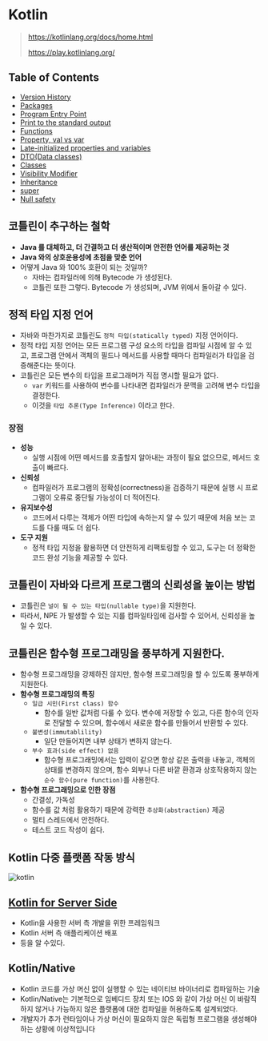 # Kotlin

> https://kotlinlang.org/docs/home.html
>
> https://play.kotlinlang.org/

## Table of Contents

- [Version History](https://github.com/BAEKJungHo/TIL/blob/master/Kotlin/contents/Version%20History.md)
- [Packages](https://github.com/BAEKJungHo/TIL/blob/master/Kotlin/concepts/Packages.md)
- [Program Entry Point](https://github.com/BAEKJungHo/TIL/blob/master/Kotlin/concepts/Program%20entry%20point.md)
- [Print to the standard output](https://github.com/BAEKJungHo/TIL/blob/master/Kotlin/concepts/Print%20to%20the%20standard%20output.md)
- [Functions](https://github.com/BAEKJungHo/TIL/blob/master/Kotlin/concepts/Functions.md)
- [Property, val vs var](https://github.com/BAEKJungHo/TIL/blob/master/Kotlin/concepts/val%2C%20var.md)
- [Late-initialized properties and variables](https://github.com/BAEKJungHo/TIL/blob/master/Kotlin/concepts/Late-initialized%20properties%20and%20variables.md)
- [DTO(Data classes)](https://github.com/BAEKJungHo/TIL/blob/master/Kotlin/concepts/DTO(Data%20classes).md)
- [Classes](https://github.com/BAEKJungHo/TIL/blob/master/Kotlin/concepts/Classes.md)
- [Visibility Modifier](https://github.com/BAEKJungHo/TIL/blob/master/Kotlin/concepts/Visibility%20Modifier(Access%20Modifier).md)
- [Inheritance](https://github.com/BAEKJungHo/TIL/blob/master/Kotlin/concepts/Inheritance.md)
- [super](https://github.com/BAEKJungHo/TIL/blob/master/Kotlin/concepts/super.md)
- [Null safety](https://github.com/BAEKJungHo/TIL/blob/master/Kotlin/concepts/Null%20Safety.md)

## 코틀린이 추구하는 철학

- __Java 를 대체하고, 더 간결하고 더 생산적이며 안전한 언어를 제공하는 것__
- __Java 와의 상호운용성에 초점을 맞춘 언어__
- 어떻게 Java 와 100% 호환이 되는 것일까?
  - 자바는 컴파일러에 의해 Bytecode 가 생성된다.
  - 코틀린 또한 그렇다. Bytecode 가 생성되며, JVM 위에서 돌아갈 수 있다.

## 정적 타입 지정 언어

- 자바와 마찬가지로 코틀린도 `정적 타입(statically typed)` 지정 언어이다.
- 정적 타입 지정 언어는 모든 프로그램 구성 요소의 타입을 컴파일 시점에 알 수 있고, 프로그램 안에서 객체의 필드나 메서드를 사용할 때마다 컴파일러가 타입을 검증해준다는 뜻이다.
- 코틀린은 모든 변수의 타입을 프로그래머가 직접 명시할 필요가 없다.
  - `var` 키워드를 사용하여 변수를 나타내면 컴파일러가 문맥을 고려해 변수 타입을 결정한다.
  - 이것을 `타입 추론(Type Inference)` 이라고 한다.

### 장점

- __성능__
  - 실행 시점에 어떤 메서드를 호출할지 알아내는 과정이 필요 없으므로, 메서드 호출이 빠르다.
- __신뢰성__
  - 컴파일러가 프로그램의 정확성(correctness)을 검증하기 때문에 실행 시 프로그램이 오류로 중단될 가능성이 더 적어진다.
- __유지보수성__
  - 코드에서 다루는 객체가 어떤 타입에 속하는지 알 수 있기 때문에 처음 보는 코드를 다룰 때도 더 쉽다.
- __도구 지원__
  - 정적 타입 지정을 활용하면 더 안전하게 리팩토링할 수 있고, 도구는 더 정확한 코드 완성 기능을 제공할 수 있다.

## 코틀린이 자바와 다르게 프로그램의 신뢰성을 높이는 방법

- 코틀린은 `널이 될 수 있는 타입(nullable type)`을 지원한다.
- 따라서, NPE 가 발생할 수 있는 지를 컴파일타임에 검사할 수 있어서, 신뢰성을 높일 수 있다.

## 코틀린은 함수형 프로그래밍을 풍부하게 지원한다.

- 함수형 프로그래밍을 강제하진 않지만, 함수형 프로그래밍을 할 수 있도록 풍부하게 지원한다.
- __함수형 프로그래밍의 특징__
  - `일급 시민(First class) 함수`
    - 함수를 일반 값처럼 다룰 수 있다. 변수에 저장할 수 있고, 다른 함수의 인자로 전달할 수 있으며, 함수에서 새로운 함수를 만들어서 반환할 수 있다.
  - `불변성(immutablility)`
    - 일단 만들어지면 내부 상태가 변하지 않는다.
  - `부수 효과(side effect) 없음`
    - 함수형 프로그래밍에서는 입력이 같으면 항상 같은 출력을 내놓고, 객체의 상태를 변경하지 않으며, 함수 외부나 다른 바깥 환경과 상호작용하지 않는 `순수 함수(pure function)`를 사용한다.
- __함수형 프로그래밍으로 인한 장점__
  - 간결성, 가독성
  - 함수를 값 처럼 활용하기 때문에 강력한 `추상화(abstraction)` 제공
  - 멀티 스레드에서 안전하다.
  - 테스트 코드 작성이 쉽다.

## Kotlin 다중 플랫폼 작동 방식

![kotlin](https://user-images.githubusercontent.com/47518272/155450938-cca09507-ce48-4ae2-9e6e-65cd1da49176.png)

## [Kotlin for Server Side](https://kotlinlang.org/docs/server-overview.html)

- Kotlin을 사용한 서버 측 개발을 위한 프레임워크
- Kotlin 서버 측 애플리케이션 배포
- 등을 알 수있다.

## Kotlin/Native

- Kotlin 코드를 가상 머신 없이 실행할 수 있는 네이티브 바이너리로 컴파일하는 기술
- Kotlin/Native는 기본적으로 임베디드 장치 또는 IOS 와 같이 가상 머신 이 바람직하지 않거나 가능하지 않은 플랫폼에 대한 컴파일을 허용하도록 설계되었다.
- 개발자가 추가 런타임이나 가상 머신이 필요하지 않은 독립형 프로그램을 생성해야 하는 상황에 이상적입니다

